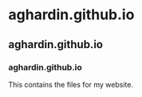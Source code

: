 # aghardin.github.io
## aghardin.github.io
### aghardin.github.io


This contains the files for my website.
